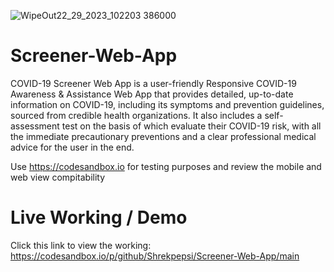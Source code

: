 
![WipeOut22_29_2023_102203 386000](https://github.com/Shrekpepsi/Screener-Web-App/assets/107950320/d95ab824-9b6e-4014-80bf-1acc7dca66c8)



# Screener-Web-App
COVID-19 Screener Web App is a user-friendly Responsive COVID-19 Awareness & Assistance Web App that provides detailed, up-to-date information on COVID-19, including its symptoms and prevention guidelines, sourced from credible health organizations. It also includes a self-assessment test on the basis of which evaluate their COVID-19 risk, with all the immediate precautionary preventions and a clear professional medical advice for the user in the end.


Use https://codesandbox.io for testing purposes and review the mobile and web view compitability 

# Live Working / Demo

Click this link to view the working: https://codesandbox.io/p/github/Shrekpepsi/Screener-Web-App/main
